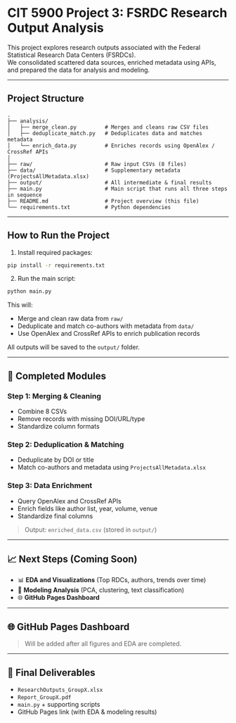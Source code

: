 # CIT 5900 Project 3: FSRDC Research Output Analysis

This project explores research outputs associated with the Federal Statistical Research Data Centers (FSRDCs).  
We consolidated scattered data sources, enriched metadata using APIs, and prepared the data for analysis and modeling.

---

## Project Structure

```
.
├── analysis/
│   ├── merge_clean.py         # Merges and cleans raw CSV files
│   ├── deduplicate_match.py   # Deduplicates data and matches metadata
│   └── enrich_data.py         # Enriches records using OpenAlex / CrossRef APIs
│
├── raw/                       # Raw input CSVs (8 files)
├── data/                      # Supplementary metadata (ProjectsAllMetadata.xlsx)
├── output/                    # All intermediate & final results
├── main.py                    # Main script that runs all three steps in sequence
├── README.md                  # Project overview (this file)
└── requirements.txt           # Python dependencies
```
---

## How to Run the Project

1. Install required packages:

```bash
pip install -r requirements.txt
```

2. Run the main script:

```bash
python main.py
```

This will:

- Merge and clean raw data from `raw/`
- Deduplicate and match co-authors with metadata from `data/`
- Use OpenAlex and CrossRef APIs to enrich publication records

All outputs will be saved to the `output/` folder.

---

## 🧪 Completed Modules

###  Step 1: Merging & Cleaning
- Combine 8 CSVs
- Remove records with missing DOI/URL/type
- Standardize column formats

### Step 2: Deduplication & Matching
- Deduplicate by DOI or title
- Match co-authors and metadata using `ProjectsAllMetadata.xlsx`

### Step 3: Data Enrichment
- Query OpenAlex and CrossRef APIs
- Enrich fields like author list, year, volume, venue
- Standardize final columns

> Output: `enriched_data.csv` (stored in `output/`)

---

## 📈 Next Steps (Coming Soon)

- 📊 **EDA and Visualizations** (Top RDCs, authors, trends over time)
- 🤖 **Modeling Analysis** (PCA, clustering, text classification)
- 🌐 **GitHub Pages Dashboard**

---


## 🌐 GitHub Pages Dashboard

> Will be added after all figures and EDA are completed.

---

## 📄 Final Deliverables

- `ResearchOutputs_GroupX.xlsx`
- `Report_GroupX.pdf`
- `main.py` + supporting scripts
- GitHub Pages link (with EDA & modeling results)
